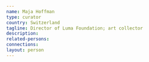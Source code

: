 ```yaml
---
name: Maja Hoffman
type: curator
country: Switzerland
tagline: Director of Luma Foundation; art collector
description:
related-persons:
connections:
layout: person
---
```

